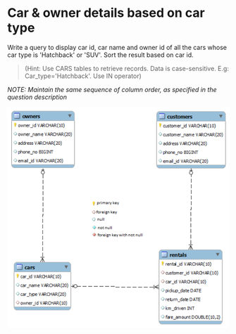 # Car & owner details based on car type

Write a query to display car id, car name and owner id of all the cars whose car type is 'Hatchback' or 'SUV'.  Sort the result based on car id.

> (Hint: Use  CARS tables to retrieve records. Data is case-sensitive. E.g: Car_type='Hatchback'. Use IN operator)

*NOTE: Maintain the same sequence of column order, as specified in the question description*

![database diagram](../../../database_2.png)
